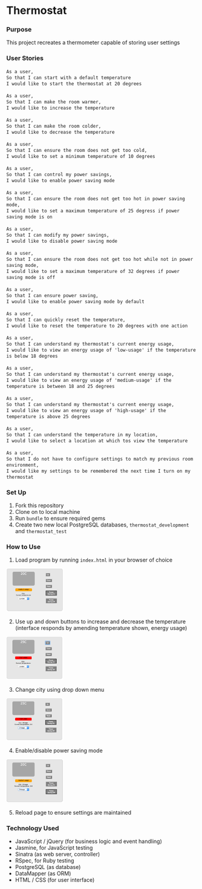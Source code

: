 # Thermostat

### Purpose
This project recreates a thermometer capable of storing user settings

### User Stories
```
As a user,
So that I can start with a default temperature
I would like to start the thermostat at 20 degrees

As a user,
So that I can make the room warmer,
I would like to increase the temperature

As a user,
So that I can make the room colder,
I would like to decrease the temperature

As a user,
So that I can ensure the room does not get too cold,
I would like to set a minimum temperature of 10 degrees

As a user,
So that I can control my power savings,
I would like to enable power saving mode

As a user,
So that I can ensure the room does not get too hot in power saving mode,
I would like to set a maximum temperature of 25 degress if power saving mode is on

As a user,
So that I can modify my power savings,
I would like to disable power saving mode

As a user,
So that I can ensure the room does not get too hot while not in power saving mode,
I would like to set a maximum temperature of 32 degrees if power saving mode is off

As a user,
So that I can ensure power saving,
I would like to enable power saving mode by default

As a user,
So that I can quickly reset the temperature,
I would like to reset the temperature to 20 degrees with one action

As a user,
So that I can understand my thermostat's current energy usage,
I would like to view an energy usage of 'low-usage' if the temperature is below 18 degrees

As a user,
So that I can understand my thermostat's current energy usage,
I would like to view an energy usage of 'medium-usage' if the temperature is between 18 and 25 degrees

As a user,
So that I can understand my thermostat's current energy usage,
I would like to view an energy usage of 'high-usage' if the temperature is above 25 degrees

As a user,
So that I can understand the temperature in my location,
I would like to select a location at which tos view the temperature

As a user,
So that I do not have to configure settings to match my previous room environment,
I would like my settings to be remembered the next time I turn on my thermostat
```

### Set Up
1. Fork this repository
2. Clone on to local machine
3. Run `bundle` to ensure required gems
4. Create two new local PostgreSQL databases, `thermostat_development` and `thermostat_test`

### How to Use
1. Load program by running `index.html` in your browser of choice

<img src="Screenshots/Initial_load.png" width=30% height=40%/>

2. Use up and down buttons to increase and decrease the temperature (interface responds by amending temperature shown, energy usage)

<img src="Screenshots/Increase_temp.png" width=30% height=40%/>

3. Change city using drop down menu

<img src="Screenshots/Change_city_weather.png" width=30% height=40%/>

4. Enable/disable power saving mode

<img src="Screenshots/Disable_power_saving.png" width=30% height=40%/>

5. Reload page to ensure settings are maintained

### Technology Used
* JavaScript / jQuery (for business logic and event handling)
* Jasmine, for JavaScript testing
* Sinatra (as web server, controller)
* RSpec, for Ruby testing
* PostgreSQL (as database)
* DataMapper (as ORM)
* HTML / CSS (for user interface)
